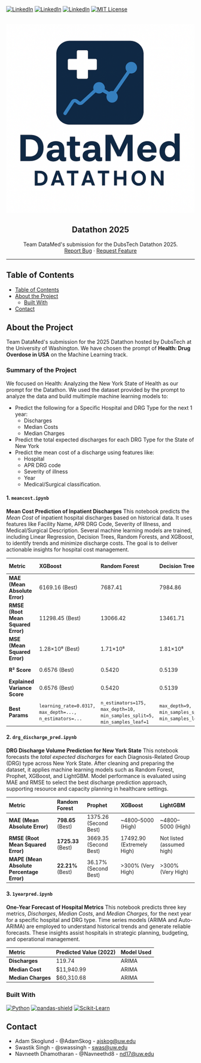 [![LinkedIn][adam-linkedin-shield]][adam-linkedin-url]
[![LinkedIn][swas-linkedin-shield]][swas-linkedin-url]
[![LinkedIn][navneeth-linkedin-shield]][navneeth-linkedin-url]
[![MIT License][license-shield]][license-url]

<br />
<div align="center">
  <a href="https://github.com/AdamSkog/Datathon-DataMed">
    <img src="imgs/datamed.png" alt="Logo">
  </a>

<h2 align="center">Datathon 2025</h2>

  <p align="center">
    Team DataMed's submission for the DubsTech Datathon 2025.
    <br />
    <a href="https://github.com/AdamSkog/Datathon-DataMed/issues">Report Bug</a>
    ·
    <a href="https://github.com/AdamSkog/Datathon-DataMed/pulls">Request Feature</a>
  </p>
</div>

---

## Table of Contents
- [Table of Contents](#table-of-contents)
- [About the Project](#about-the-project)
  - [Built With](#built-with)
- [Contact](#contact)

## About the Project
Team DataMed's submission for the 2025 Datathon hosted by DubsTech at the University of Washington. We have chosen the prompt of **Health: Drug Overdose in USA** on the Machine Learning track.

### Summary of the Project

We focused on Health: Analyzing the New York State of Health as our prompt for the Datathon. We used the dataset provided by the prompt to analyze the data and build multimple machine learning models to:

- Predict the following for a Specific Hospital and DRG Type for the next 1 year:
  - Discharges
  - Median Costs
  - Median Charges
- Predict the total expected discharges for each DRG Type for the State of New York
- Predict the mean cost of a discharge using features like:
  - Hospital
  - APR DRG code
  - Severity of illness
  - Year
  - Medical/Surgical classification.


#### 1. `meancost.ipynb`
**Mean Cost Prediction of Inpatient Discharges**
This notebook predicts the *Mean Cost* of inpatient hospital discharges based on historical data. It uses features like Facility Name, APR DRG Code, Severity of Illness, and Medical/Surgical Description. Several machine learning models are trained, including Linear Regression, Decision Trees, Random Forests, and XGBoost, to identify trends and minimize discharge costs. The goal is to deliver actionable insights for hospital cost management.

| Metric | XGBoost | Random Forest | Decision Tree | Linear Regression |
|:------|:--------|:--------------|:--------------|:------------------|
| **MAE (Mean Absolute Error)** | 6169.16 (Best) | 7687.41 | 7984.86 | 10624.81 (Worst) |
| **RMSE (Root Mean Squared Error)** | 11298.45 (Best) | 13066.42 | 13461.71 | 16555.23 (Worst) |
| **MSE (Mean Squared Error)** | 1.28×10⁸ (Best) | 1.71×10⁸ | 1.81×10⁸ | 2.74×10⁸ (Worst) |
| **R² Score** | 0.6576 (Best) | 0.5420 | 0.5139 | 0.2648 (Lowest) |
| **Explained Variance Score** | 0.6576 (Best) | 0.5420 | 0.5139 | 0.2648 (Lowest) |
| **Best Params** | `learning_rate=0.0317, max_depth=..., n_estimators=...` | `n_estimators=175, max_depth=10, min_samples_split=5, min_samples_leaf=1` | `max_depth=9, min_samples_split=8, min_samples_leaf=1` | `{}` |


#### 2. `drg_discharge_pred.ipynb`
**DRG Discharge Volume Prediction for New York State**
This notebook forecasts the *total expected discharges* for each Diagnosis-Related Group (DRG) type across New York State. After cleaning and preparing the dataset, it applies machine learning models such as Random Forest, Prophet, XGBoost, and LightGBM. Model performance is evaluated using MAE and RMSE to select the best discharge prediction approach, supporting resource and capacity planning in healthcare settings.

| Metric | Random Forest | Prophet | XGBoost | LightGBM |
|:------|:--------------|:--------|:--------|:---------|
| **MAE (Mean Absolute Error)** | **798.65** (Best) | 1375.26 (Second Best) | ~4800–5000 (High) | ~4800–5000 (High) |
| **RMSE (Root Mean Squared Error)** | **1725.33** (Best) | 3669.35 (Second Best) | 17492.90 (Extremely High) | Not listed (assumed high) |
| **MAPE (Mean Absolute Percentage Error)** | **22.21%** (Best) | 36.17% (Second Best) | >300% (Very High) | >300% (Very High) |


#### 3. `1yearpred.ipynb`
**One-Year Forecast of Hospital Metrics**
This notebook predicts three key metrics, *Discharges*, *Median Costs*, and *Median Charges*, for the next year for a specific hospital and DRG type. Time series models (ARIMA and Auto-ARIMA) are employed to understand historical trends and generate reliable forecasts. These insights assist hospitals in strategic planning, budgeting, and operational management.

| Metric | Predicted Value (2022) | Model Used |
|:-------|:-----------------------|:-----------|
| **Discharges** | 119.74 | ARIMA |
| **Median Cost** | \$11,940.99 | ARIMA |
| **Median Charges** | \$60,310.68 | ARIMA |


### Built With
[![Python][python-shield]][python-url]
[![pandas-shield]][pandas-url]
[![Scikit-Learn][sklearn-shield]][sklearn-url]

## Contact
- Adam Skoglund - @AdamSkog - ajskog@uw.edu
- Swastik Singh - @swassingh - swas@uw.edu
- Navneeth Dhamotharan - @Navneethd8 - nd17@uw.edu


<!-- MARKDOWN LINKS & IMAGES -->
<!-- https://www.markdownguide.org/basic-syntax/#reference-style-links -->
[license-shield]: https://img.shields.io/badge/MIT-red?style=for-the-badge&label=LICENSE
[license-url]: https://github.com/AdamSkog/Scoliosis-Xray-Classification/blob/main/LICENSE

[python-shield]: https://img.shields.io/badge/Python-%233776AB?style=for-the-badge&logo=Python&labelColor=black
[python-url]: https://python.org

[pandas-shield]: https://img.shields.io/badge/-Pandas-blue?style=for-the-badge&logo=pandas&labelColor=black
[pandas-url]: https://pandas.pydata.org/

[sklearn-shield]: https://img.shields.io/badge/-Scikit--Learn-blue?style=for-the-badge&logo=scikit-learn&logoSize=auto&labelColor=black
[sklearn-url]: https://scikit-learn.org/

[adam-linkedin-shield]: https://img.shields.io/badge/adam-linkedin-blue?style=for-the-badge&logo=linkedin&link=https%3A%2F%2Fwww.linkedin.com%2Fin%2Fadam-skoglund%2F
[adam-linkedin-url]: https://linkedin.com/in/adam-skoglund

[swas-linkedin-shield]: https://img.shields.io/badge/swas-linkedin-blue?style=for-the-badge&logo=linkedin&link=https%3A%2F%2Fwww.linkedin.com%2Fin%2Fswassingh%2F
[swas-linkedin-url]: https://www.linkedin.com/in/swassingh/

[navneeth-linkedin-shield]: https://img.shields.io/badge/navneeth-linkedin-blue?style=for-the-badge&logo=linkedin&link=https%3A%2F%2Fwww.linkedin.com%2Fin%2Fnavneeth-dhamotharan%2F
[navneeth-linkedin-url]: https://www.linkedin.com/in/navneeth-dhamotharan/